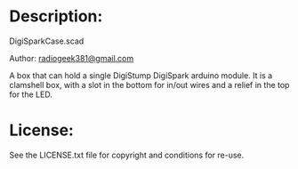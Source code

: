 # Description:

  DigiSparkCase.scad
 
  Author: radiogeek381@gmail.com

  A box that can hold a single DigiStump DigiSpark arduino module.
  It is a clamshell box, with a slot in the bottom for in/out wires
  and a relief in the top for the LED.
  
# License:
See the LICENSE.txt file for copyright and conditions for re-use.